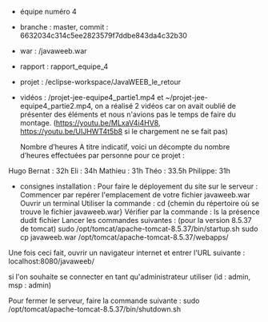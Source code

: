 - équipe numéro 4
- branche : master, commit : 6632034c314c5ee2823579f7ddbe843da4c32b30
- war : /javaweeb.war
- rapport : rapport_equipe_4
- projet : /eclipse-workspace/JavaWEEB_le_retour

- vidéos : /projet-jee-equipe4_partie1.mp4 et ~/projet-jee-equipe4_partie2.mp4, on a réalisé 2 vidéos car on avait oublié de présenter des éléments et nous n'avions pas le temps de faire du montage.  (https://youtu.be/MLxaV4i4HV8, https://youtu.be/UIJHWT4t5b8 si le chargement ne se fait pas)

	Nombre d’heures
A titre indicatif, voici un décompte du nombre d’heures effectuées par personne pour ce projet :

Hugo Bernat : 32h 
Eli : 34h 
Mathieu : 31h
Théo : 33.5h
Philippe: 31h

- consignes installation : 
Pour faire le déployement du site sur le serveur : 
Commencer par repérer l'emplacement de votre fichier javaweeb.war
Ouvrir un terminal 
Utiliser la commande : cd {chemin du répertoire où se trouve le fichier javaweeb.war}
Vérifier par la commande : ls la présence dudit fichier
Lancer les commandes suivantes : (pour la version 8.5.37 de tomcat)
sudo /opt/tomcat/apache-tomcat-8.5.37/bin/startup.sh
sudo cp javaweeb.war /opt/tomcat/apache-tomcat-8.5.37/webapps/

Une fois ceci fait, ouvrir un navigateur internet et entrer l'URL suivante :
localhost:8080/javaweeb/

si l'on souhaite se connecter en tant qu'administrateur utiliser (id : admin, msp : admin)

Pour fermer le serveur, faire la commande suivante : 
sudo /opt/tomcat/apache-tomcat-8.5.37/bin/shutdown.sh


  
